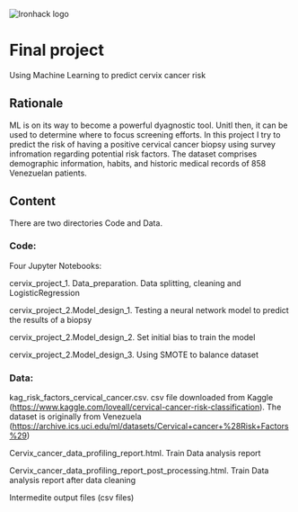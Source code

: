 ![Ironhack logo](https://i.imgur.com/1QgrNNw.png)

# Final project
Using Machine Learning to predict cervix cancer risk

## Rationale

ML is on its way to become a powerful dyagnostic tool. Unitl then, it can be used to determine where to focus screening efforts.
In this project I try to predict the risk of having a positive cervical cancer biopsy using survey infromation regarding potential risk factors. The dataset comprises demographic information, habits, and historic medical records of 858 Venezuelan patients. 


## Content
There are two directories Code and Data.

### Code: 

Four Jupyter Notebooks:

  cervix_project_1. Data_preparation. Data splitting, cleaning and LogisticRegression
  
  cervix_project_2.Model_design_1. Testing a neural network model to predict the results of a biopsy
  
  cervix_project_2.Model_design_2. Set initial bias to train the model
  
  cervix_project_2.Model_design_3. Using SMOTE to balance dataset
  
### Data:

kag_risk_factors_cervical_cancer.csv.
csv file downloaded from Kaggle (https://www.kaggle.com/loveall/cervical-cancer-risk-classification). The dataset is originally from Venezuela (https://archive.ics.uci.edu/ml/datasets/Cervical+cancer+%28Risk+Factors%29)


Cervix_cancer_data_profiling_report.html. Train Data analysis report

Cervix_cancer_data_profiling_report_post_processing.html. Train Data analysis report after data cleaning

Intermedite output files (csv files)


